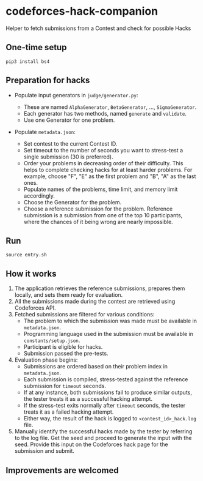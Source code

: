 # codeforces-hack-companion
Helper to fetch submissions from a Contest and check for possible Hacks

## One-time setup

```
pip3 install bs4
```

## Preparation for hacks

* Populate input generators in `judge/generator.py`:

    * These are named `AlphaGenerator`, `BetaGenerator`, ..., `SigmaGenerator`.
    * Each generator has two methods, named `generate` and `validate`.
    * Use one Generator for one problem.

* Populate `metadata.json`:

    * Set contest to the current Contest ID.
    * Set timeout to the number of seconds you want to stress-test a single submission (30 is preferred).
    * Order your problems in decreasing order of their difficulty. This helps to complete checking hacks for at least harder problems. For example, choose "F", "E" as the first problem and "B", "A" as the last ones.
    * Populate names of the problems, time limit, and memory limit accordingly.
    * Choose the Generator for the problem.
    * Choose a reference submission for the problem. Reference submission is a submission from one of the top 10 participants, where the chances of it being wrong are nearly impossible.

## Run

```
source entry.sh
```

## How it works

1. The application retrieves the reference submissions, prepares them locally, and sets them ready for evaluation.
2. All the submissions made during the contest are retrieved using Codeforces API.
3. Fetched submissions are filtered for various conditions:
    - The problem to which the submission was made must be available in `metadata.json`.
    - Programming language used in the submission must be available in `constants/setup.json`.
    - Participant is eligible for hacks.
    - Submission passed the pre-tests.
4. Evaluation phase begins:
    - Submissions are ordered based on their problem index in `metadata.json`.
    - Each submission is compiled, stress-tested against the reference submission for `timeout` seconds.
    - If at any instance, both submissions fail to produce similar outputs, the tester treats it as a successful hacking attempt.
    - If the stress-test exits normally after `timeout` seconds, the tester treats it as a failed hacking attempt.
    - Either way, the result of the hack is logged to `<contest_id>_hack.log` file.
5. Manually identify the successful hacks made by the tester by referring to the log file. Get the seed and proceed to generate the input with the seed. Provide this input on the Codeforces hack page for the submission and submit.

## Improvements are welcomed